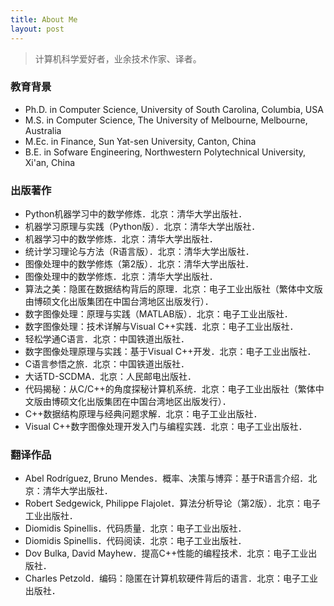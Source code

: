 ```yaml
---
title: About Me
layout: post
---
```


> 计算机科学爱好者，业余技术作家、译者。

### 教育背景

- Ph.D. in Computer Science, University of South Carolina, Columbia, USA
- M.S. in Computer Science, The University of Melbourne, Melbourne, Australia
- M.Ec. in Finance, Sun Yat-sen University, Canton, China
- B.E. in Sofware Engineering, Northwestern Polytechnical University, Xi'an, China

### 出版著作

-	Python机器学习中的数学修炼．北京：清华大学出版社．
-	机器学习原理与实践（Python版）．北京：清华大学出版社．
-	机器学习中的数学修炼．北京：清华大学出版社．
-	统计学习理论与方法（R语言版）．北京：清华大学出版社．
-	图像处理中的数学修炼（第2版）．北京：清华大学出版社．
-	图像处理中的数学修炼．北京：清华大学出版社．
-	算法之美：隐匿在数据结构背后的原理．北京：电子工业出版社（繁体中文版由博硕文化出版集团在中国台湾地区出版发行）．
-	数字图像处理：原理与实践（MATLAB版）．北京：电子工业出版社．
-	数字图像处理：技术详解与Visual C++实践．北京：电子工业出版社．
-	轻松学通C语言．北京：中国铁道出版社．
-	数字图像处理原理与实践：基于Visual C++开发．北京：电子工业出版社．
-	C语言参悟之旅．北京：中国铁道出版社．
-	大话TD-SCDMA．北京：人民邮电出版社．
-	代码揭秘：从C/C++的角度探秘计算机系统．北京：电子工业出版社（繁体中文版由博硕文化出版集团在中国台湾地区出版发行）．
-	C++数据结构原理与经典问题求解．北京：电子工业出版社．
-	Visual C++数字图像处理开发入门与编程实践．北京：电子工业出版社．

### 翻译作品

- Abel Rodríguez, Bruno Mendes．概率、决策与博弈：基于R语言介绍．北京：清华大学出版社．
-	Robert Sedgewick, Philippe Flajolet．算法分析导论（第2版）．北京：电子工业出版社．
-	Diomidis Spinellis．代码质量．北京：电子工业出版社．
-	Diomidis Spinellis．代码阅读．北京：电子工业出版社．
-	Dov Bulka, David Mayhew．提高C++性能的编程技术．北京：电子工业出版社．
-	Charles Petzold．编码：隐匿在计算机软硬件背后的语言．北京：电子工业出版社．
